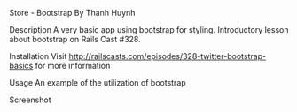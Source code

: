Store - Bootstrap
By Thanh Huynh

Description
A very basic app using bootstrap for styling. Introductory lesson about bootstrap on Rails Cast #328.

Installation
Visit http://railscasts.com/episodes/328-twitter-bootstrap-basics for more information

Usage
An example of the utilization of bootstrap

Screenshot
